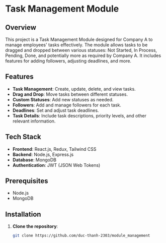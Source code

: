 # Task Management Module

## Overview

This project is a Task Management Module designed for Company A to manage employees' tasks effectively. The module allows tasks to be dragged and dropped between various statuses: Not Started, In Process, Pending, Done, and potentially more as required by Company A. It includes features for adding followers, adjusting deadlines, and more.

## Features

- **Task Management**: Create, update, delete, and view tasks.
- **Drag and Drop**: Move tasks between different statuses.
- **Custom Statuses**: Add new statuses as needed.
- **Followers**: Add and manage followers for each task.
- **Deadlines**: Set and adjust task deadlines.
- **Task Details**: Include task descriptions, priority levels, and other relevant information.

## Tech Stack

- **Frontend**: React.js, Redux, Tailwind CSS
- **Backend**: Node.js, Express.js
- **Database**: MongoDB
- **Authentication**: JWT (JSON Web Tokens)

## Prerequisites

- Node.js
- MongoDB

## Installation

1. **Clone the repository**:
   ```bash
   git clone https://github.com/duc-thanh-2303/module_management
   ```
